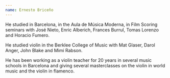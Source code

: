 ```yaml
---
name: Ernesto Briceño
---
```


He studied in Barcelona, in the Aula de Música Moderna, in Film Scoring seminars with José Nieto, Enric Alberich, Frances Burrul, Tomas Lorenzo and Horacio Fumero.

He studied violin in the Berklee College of Music with Mat Glaser, Darol Anger, John Blake and Mimi Rabson.

He has been working as a violin teacher for 20 years in several music schools in Barcelona and giving several masterclasses on the violin in world music and the violin in flamenco.

